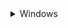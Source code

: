 <details> <summary>Windows</summary>

### Download GitHub repository:  

1) Download GitHub repository
([link](https://github.com/BDehapiot/ETH-ScopeM_CZITools/archive/refs/heads/main.zip)) 

2) Unzip folder to a known location (e.g. `C:\Users\YourUsername\Desktop`)

### Install Mambaforge:  

3) Download Mambaforge installer for Windows
([link](https://github.com/conda-forge/miniforge/releases/latest/download/Miniforge3-Windows-x86_64.exe))  

4) Run the downloaded `.exe` file and select the following options:    
    - create start menu shortcuts  
    - add Miniforge3 to PATH environment variable  

### Setup Mamba/Conda environment: 

5) Run `Miniforge Prompt` from start menu shortcuts (see `Miniforge3` folder)  
The prompt should look like this:  
    ```bash
    (base) PS C:\Users\YourUsername>
    ```
    ⚠️ `(base)` at the beginning of the prompt means that you are in your base environment

6) Move to the downloaded GitHub repository using the `cd` command: 
    ```bash
    cd Desktop/{{ repo_name }}-main
    ```
    The prompt should change to reflect your current location:
    ```bash
    (base) PS C:\Users\YourUsername>\Desktop\{{ repo_name }}-main
    ```

8) Create a new Mamba/Conda environment: 
    ```bash
    mamba env create -f environment.yml
    ```

9) Activate the newly created environment:
    ```bash
    mamba activate {{ env_name }}
    ```

    The prompt should now start with `({{ env_name }})`
    ```bash
    ({{ env_name }}) PS C:\Users\YourUsername>\Desktop\{{ repo_name }}-main
    ```

### Start & setup Spyder IDE: 

<hr style=\"border-top: 1px\">
</details>